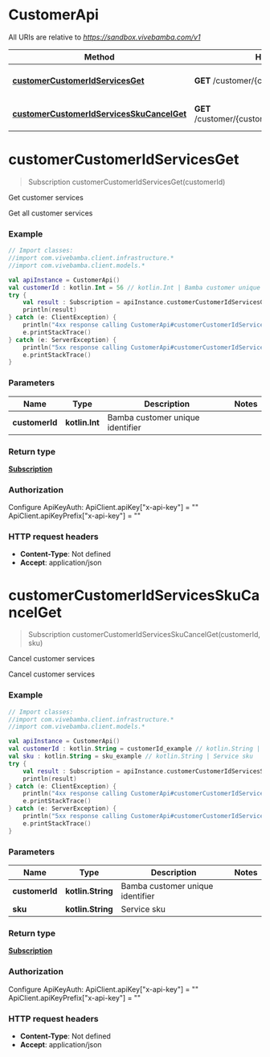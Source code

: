 # CustomerApi

All URIs are relative to *https://sandbox.vivebamba.com/v1*

Method | HTTP request | Description
------------- | ------------- | -------------
[**customerCustomerIdServicesGet**](CustomerApi.md#customerCustomerIdServicesGet) | **GET** /customer/{customerId}/services | Get customer services
[**customerCustomerIdServicesSkuCancelGet**](CustomerApi.md#customerCustomerIdServicesSkuCancelGet) | **GET** /customer/{customerId}/services/{sku}/cancel | Cancel customer services


<a name="customerCustomerIdServicesGet"></a>
# **customerCustomerIdServicesGet**
> Subscription customerCustomerIdServicesGet(customerId)

Get customer services

Get all customer services

### Example
```kotlin
// Import classes:
//import com.vivebamba.client.infrastructure.*
//import com.vivebamba.client.models.*

val apiInstance = CustomerApi()
val customerId : kotlin.Int = 56 // kotlin.Int | Bamba customer unique identifier
try {
    val result : Subscription = apiInstance.customerCustomerIdServicesGet(customerId)
    println(result)
} catch (e: ClientException) {
    println("4xx response calling CustomerApi#customerCustomerIdServicesGet")
    e.printStackTrace()
} catch (e: ServerException) {
    println("5xx response calling CustomerApi#customerCustomerIdServicesGet")
    e.printStackTrace()
}
```

### Parameters

Name | Type | Description  | Notes
------------- | ------------- | ------------- | -------------
 **customerId** | **kotlin.Int**| Bamba customer unique identifier |

### Return type

[**Subscription**](Subscription.md)

### Authorization


Configure ApiKeyAuth:
    ApiClient.apiKey["x-api-key"] = ""
    ApiClient.apiKeyPrefix["x-api-key"] = ""

### HTTP request headers

 - **Content-Type**: Not defined
 - **Accept**: application/json

<a name="customerCustomerIdServicesSkuCancelGet"></a>
# **customerCustomerIdServicesSkuCancelGet**
> Subscription customerCustomerIdServicesSkuCancelGet(customerId, sku)

Cancel customer services

Cancel customer services

### Example
```kotlin
// Import classes:
//import com.vivebamba.client.infrastructure.*
//import com.vivebamba.client.models.*

val apiInstance = CustomerApi()
val customerId : kotlin.String = customerId_example // kotlin.String | Bamba customer unique identifier
val sku : kotlin.String = sku_example // kotlin.String | Service sku
try {
    val result : Subscription = apiInstance.customerCustomerIdServicesSkuCancelGet(customerId, sku)
    println(result)
} catch (e: ClientException) {
    println("4xx response calling CustomerApi#customerCustomerIdServicesSkuCancelGet")
    e.printStackTrace()
} catch (e: ServerException) {
    println("5xx response calling CustomerApi#customerCustomerIdServicesSkuCancelGet")
    e.printStackTrace()
}
```

### Parameters

Name | Type | Description  | Notes
------------- | ------------- | ------------- | -------------
 **customerId** | **kotlin.String**| Bamba customer unique identifier |
 **sku** | **kotlin.String**| Service sku |

### Return type

[**Subscription**](Subscription.md)

### Authorization


Configure ApiKeyAuth:
    ApiClient.apiKey["x-api-key"] = ""
    ApiClient.apiKeyPrefix["x-api-key"] = ""

### HTTP request headers

 - **Content-Type**: Not defined
 - **Accept**: application/json

